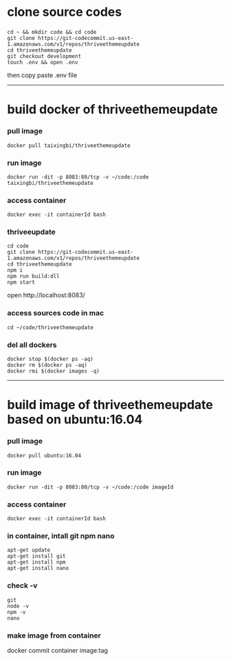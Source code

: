 # clone source codes 
### 
```
cd ~ && mkdir code && cd code
git clone https://git-codecommit.us-east-1.amazonaws.com/v1/repos/thriveethemeupdate
cd thriveethemeupdate
git checkout development
touch .env && open .env
```
then copy paste .env file

---
# build docker of thriveethemeupdate 

### pull image
```
docker pull taixingbi/thriveethemeupdate
```

### run image
```
docker run -dit -p 8083:80/tcp -v ~/code:/code taixingbi/thriveethemeupdate
```

### access container
```
docker exec -it containerId bash   
```

### thriveeupdate
```
cd code
git clone https://git-codecommit.us-east-1.amazonaws.com/v1/repos/thriveethemeupdate
cd thriveethemeupdate
npm i
npm run build:dll 
npm start
```
open http://localhost:8083/

### access sources code  in mac
```
cd ~/code/thriveethemeupdate
```

### del all dockers
```
docker stop $(docker ps -aq)    
docker rm $(docker ps -aq)    
docker rmi $(docker images -q)   
```

---
# build image of thriveethemeupdate based on ubuntu:16.04
### pull image
```
docker pull ubuntu:16.04
```

### run image
```
docker run -dit -p 8083:80/tcp -v ~/code:/code imageId
```

### access container
```
docker exec -it containerId bash   
```

### in container, intall git npm nano 
```
apt-get update
apt-get install git  
apt-get install npm 
apt-get install nano
```

### check -v
```
git 
node -v
npm -v
nano
```

### make image from container
docker commit container image:tag






